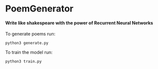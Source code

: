 # PoemGenerator

#### Write like shakespeare with the power of Recurrent Neural Networks

To generate poems run: 
```
python3 generate.py
```
To train the model run:
```
python3 train.py
```


